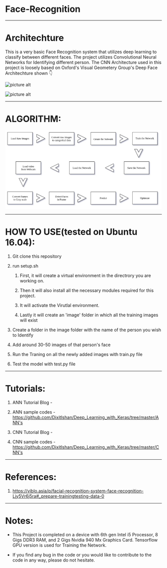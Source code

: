 # Face-Recognition

- - - -
  
# Architechture

This is a very basic Face Recognition system that utilizes deep learning to classify between different faces. The project utilizes Convolutional Neural Networks for Identifying different person. The CNN Architecture used in this project is loosely based on Oxford's Visual Geometery Group's Deep Face Architechture shown :point_down:


![picture alt](https://i0.wp.com/sefiks.com/wp-content/uploads/2018/08/vgg-face-model.png?ssl=1 "VGG 16")

![picture alt](https://i0.wp.com/sefiks.com/wp-content/uploads/2019/04/vgg-face-architecture.jpg?ssl=1 "VGG 16")

- - - -

# ALGORITHM:

![picture alt](https://github.com/DixitIshan/Face-Recognition/blob/master/screenshots/Untitled%20Diagram%20(1).jpg "Flow")

- - - -

# HOW TO USE(tested on Ubuntu 16.04):
1. Git clone this repository

2. run setup.sh
	1. First, it will create a virtual environment in the directrory you are working on.
	
	2. Then it will also install all the necessary modules required for this project.
	
	3. It will activate the Virutlal environment.
	
	4. Lastly it will create an 'image' folder in which all the training images will exist

3. Create a folder in the image folder with the name of the person you wish to Identify

4. Add around 30-50 images of that person's face

5. Run the Traning on all the newly added images with train.py file

6. Test the model with test.py file

- - - -

# Tutorials:

1. ANN Tutorial Blog - 

2. ANN sample codes - https://github.com/DixitIshan/Deep_Learning_with_Keras/tree/master/ANN's

3. CNN Tutorial Blog -

4. CNN sample codes - https://github.com/DixitIshan/Deep_Learning_with_Keras/tree/master/CNN's

- - - -

# References:

1. https://viblo.asia/p/facial-recognition-system-face-recognition-Ljy5Vr6j5ra#_prepare-trainingtesting-data-0

- - - -

# Notes:

* This Project is completed on a device with 6th gen Intel i5 Processor, 8 Gigs DDR3 RAM, and 2 Gigs Nvidia 940 Mx Graphics Card. Tensorflow GPU version is used for Training the Network.

* If you find any bug in the code or you would like to contribute to the code in any way, please do not hesitate.
